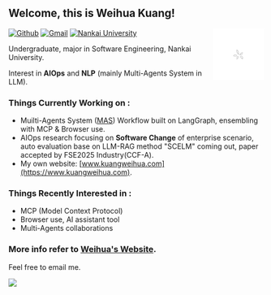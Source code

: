 <!--
**waywooKwong/waywooKwong** is a ✨ _special_ ✨ repository because its `README.md` (this file) appears on your GitHub profile.

Here are some ideas to get you started:

- 🔭 I’m currently working on ...
- 🌱 I’m currently learning ...
- 👯 I’m looking to collaborate on ...
- 🤔 I’m looking for help with ...
- 💬 Ask me about ...
- 📫 How to reach me: ...
- 😄 Pronouns: ...
- ⚡ Fun fact: ...
-->

## Welcome, this is Weihua Kuang! 


<img align="right" alt="img" src="https://github.com/waywooKwong/waywooKwong/blob/main/assets/pic02.jpg" width="20%" height="auto" />

[![Github](https://img.shields.io/badge/-Github-000?style=flat&logo=Github&logoColor=white)](https://github.com/waywooKwong)
[![Gmail](https://img.shields.io/badge/-Gmail-c14438?style=flat&logo=Gmail&logoColor=white)](mailto:w00wayKwong@gmail.com)
[![Nankai University](https://img.shields.io/badge/Nankai%20Uni.%20Mail-7E0C6E?style=flat&logoColor=white)](mailto:2211992@mail.nankai.edu.cn)

Undergraduate, major in Software Engineering, Nankai University. 

Interest in **AIOps** and **NLP** (mainly Multi-Agents System in LLM).
 
### Things Currently Working on : 
- Muilti-Agents System ([MAS](https://github.com/waywooKwong/LangGraph-MAS4SE)) Workflow built on LangGraph, ensembling with MCP & Browser use.
- AIOps research focusing on **Software Change** of enterprise scenario, auto evaluation base on LLM-RAG method "SCELM" coming out, paper accepted by FSE2025 Industry(CCF-A).
- My own website: [www.kuangweihua.com](https://www.kuangweihua.com).
 
### Things Recently Interested in : 
- MCP (Model Context Protocol)
- Browser use, AI assistant tool
- Multi-Agents collaborations


### More info refer to [Weihua's Website](https://www.kuangweihua.com).

Feel free to email me.


<img width="50%" align="left" src="https://github-readme-stats.vercel.app/api?username=waywooKwong&show_icons=true&hide_border=true" />

<!--
### :computer: Tech. Stack : 
<p>
<img width="50%" align="right" src="https://github-readme-stats.vercel.app/api?username=waywooKwong&show_icons=true&hide_border=true" />
<code><img width="100" height="45" src="https://www.vectorlogo.zone/logos/python/python-ar21.svg"></code>
<code><img width="100" height="45" src="https://www.vectorlogo.zone/logos/pytorch/pytorch-ar21.svg"></code>
<code><img width="100" height="45" src="https://www.vectorlogo.zone/logos/tensorflow/tensorflow-ar21.svg"></code>
<br />
<code><img width="100" height="45" src="https://www.vectorlogo.zone/logos/linux/linux-ar21.svg"></code>
<code><img width="100" height="45" src="https://www.vectorlogo.zone/logos/ubuntu/ubuntu-ar21.svg"></code>
<code><img width="100" height="45" src="https://www.vectorlogo.zone/logos/docker/docker-ar21.svg"></code>
<br />
<code><img width="100" height="45" src="https://github.com/waywooKwong/waywooKwong/blob/main/assets/langchain.svg"></code>
<code><img width="100" height="45" src="https://github.com/cncf/landscape/blob/master/hosted_logos/ollama.svg"></code>
<code><img width="100" height="45" src="https://github.com/gilbarbara/logos/blob/main/logos/qdrant.svg"></code>
<br />
<code><img width="100" height="45" src="https://www.vectorlogo.zone/logos/java/java-ar21.svg"></code>
<code><img width="100" height="45" src="https://www.vectorlogo.zone/logos/vuejs/vuejs-ar21.svg"></code>
<code><img width="100" height="45" src="https://www.vectorlogo.zone/logos/mysql/mysql-ar21.svg"></code>
<br />
<code><img width="100" height="45" src="https://github.com/waywooKwong/waywooKwong/blob/main/assets/cpp.svg"></code>
<code><img width="100" height="45" src="https://www.vectorlogo.zone/logos/qtio/qtio-ar21.svg"></code>
<code><img width="100" height="45" src="https://www.vectorlogo.zone/logos/redis/redis-ar21.svg"></code>
<br />
<code><img width="100" height="45" src="https://github.com/detain/svg-logos/blob/master/svg/l/latex.svg"></code>
<code><img width="100" height="45" src="https://github.com/edent/SuperTinyIcons/blob/master/images/svg/markdown.svg"></code>
<code><img width="100" height="45" src="https://www.vectorlogo.zone/logos/git-scm/git-scm-ar21.svg"></code>
<img width="40%" height="50%" align="right" src="https://github-readme-stats.vercel.app/api/top-langs/?username=waywooKwong&hide_langs_below=1&layout=compact&hide_border=true" />
</p>
-->
